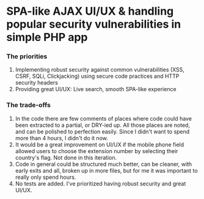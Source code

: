 # SPA-like AJAX UI/UX & handling popular security vulnerabilities in simple PHP app

### The priorities
1. Implementing robust security against common vulnerabilities (XSS, CSRF, SQLi, Clickjacking) using secure code practices and HTTP security headers 
2. Providing great UI/UX: Live search, smooth SPA-like experience

### The trade-offs
1. In the code there are few comments of places where code could have been extracted to a partial, or DRY-ied up. All those places are noted, and can be polished to perfection easily. Since I didn't want to spend more than 4 hours, I didn't do it now.
2. It would be a great improvement on UI/UX if the mobile phone field allowed users to choose the extension number by selecting their country's flag. Not done in this iteration.
3. Code in general could be structured much better, can be cleaner, with early exits and all, broken up in more files, but for me it was important to really only spend hours.
4. No tests are added. I've prioritized having robust security and great UI/UX.
